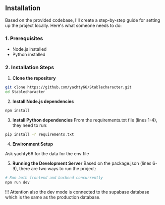 ## Installation 

Based on the provided codebase, I'll create a step-by-step guide for setting up the project locally. Here's what someone needs to do:

### 1. Prerequisites
- Node.js installed
- Python installed

### 2. Installation Steps

1. **Clone the repository**
```bash
git clone https://github.com/yachty66/Stablecharacter.git
cd Stablecharacter
```

2. **Install Node.js dependencies**
```bash
npm install
```

3. **Install Python dependencies**
From the requirements.txt file (lines 1-4), they need to run:
```bash
pip install -r requirements.txt
```

4. **Environment Setup**

Ask yachty66 for the data for the env file

5. **Running the Development Server**
Based on the package.json (lines 6-9), there are two ways to run the project:

```bash
# Run both frontend and backend concurrently
npm run dev
```

!!! Attention also the dev mode is connected to the supabase database which is the same as the production database.